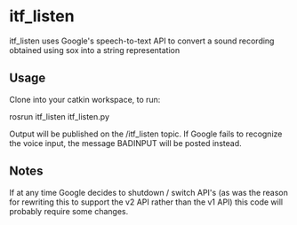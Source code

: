 itf_listen
=======

itf_listen uses Google's speech-to-text API to convert a sound recording obtained using sox into a string representation

Usage
-------------
Clone into your catkin workspace, to run:

rosrun itf_listen itf_listen.py

Output will be published on the /itf_listen topic. If Google fails to recognize the voice input, the message BADINPUT will be posted instead.


Notes
-------------
If at any time Google decides to shutdown / switch API's (as was the reason for rewriting this to support the v2 API rather than the v1 API) this code will probably require some changes.
